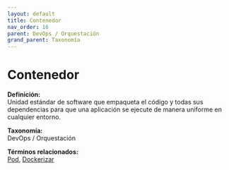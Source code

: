 ```yaml
---
layout: default
title: Contenedor
nav_order: 16
parent: DevOps / Orquestación
grand_parent: Taxonomía
---
```


# Contenedor

**Definición:**  
Unidad estándar de software que empaqueta el código y todas sus dependencias para que una aplicación se ejecute de manera uniforme en cualquier entorno.

**Taxonomía:**  
DevOps / Orquestación

**Términos relacionados:**  
[Pod](https://maleniski.github.io/diccionario-angl-tec-mx/docs/taxonomia/devops-/-orquestación/pod.html), [Dockerizar](https://maleniski.github.io/diccionario-angl-tec-mx/docs/taxonomia/devops-/-orquestación/dockerizar.html)
